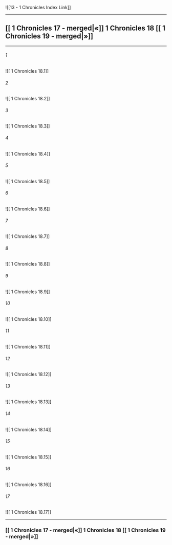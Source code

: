  ![[13 - 1 Chronicles Index Link]]

---
##  [[ 1 Chronicles 17 - merged|«]]  1 Chronicles 18 [[ 1 Chronicles 19 - merged|»]]

---

###### 1
![[ 1 Chronicles 18.1]] 

###### 2
![[ 1 Chronicles 18.2]] 

###### 3
![[ 1 Chronicles 18.3]] 

###### 4
![[ 1 Chronicles 18.4]]

###### 5 
![[ 1 Chronicles 18.5]] 

###### 6
![[ 1 Chronicles 18.6]] 

###### 7
![[ 1 Chronicles 18.7]] 

###### 8
![[ 1 Chronicles 18.8]] 

###### 9
![[ 1 Chronicles 18.9]] 

###### 10
![[ 1 Chronicles 18.10]] 

###### 11
![[ 1 Chronicles 18.11]] 

###### 12
![[ 1 Chronicles 18.12]]

###### 13
![[ 1 Chronicles 18.13]] 

###### 14
![[ 1 Chronicles 18.14]] 

###### 15
![[ 1 Chronicles 18.15]]

###### 16
![[ 1 Chronicles 18.16]] 

###### 17
![[ 1 Chronicles 18.17]]


---
###  [[ 1 Chronicles 17 - merged|«]]  1 Chronicles 18 [[ 1 Chronicles 19 - merged|»]]